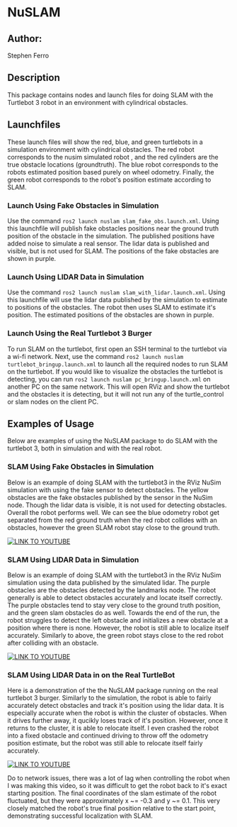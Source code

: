 # NuSLAM

## Author:
Stephen Ferro

## Description
This package contains nodes and launch files for doing SLAM with the Turtlebot 3 robot in an environment with cylindrical obstacles. 

## Launchfiles
These launch files will show the red, blue, and green turtlebots in a simulation environment with cylindrical obstacles. The red robot corresponds to the nusim simulated robot , and the red cylinders are the true obstacle locations (groundtruth). The blue robot corresponds to the robots estimated position based purely on wheel odometry. Finally, the green robot corresponds to the robot's position estimate according to SLAM.

### Launch Using Fake Obstacles in Simulation
Use the command `ros2 launch nuslam slam_fake_obs.launch.xml`. Using this launchfile will publish fake obstacles positions near the ground truth position of the obstacle in the simulation. The published positions have added noise to simulate a real sensor. The lidar data is published and visible, but is not used for SLAM. The positions of the fake obstacles are shown in purple.

### Launch Using LIDAR Data in Simulation
Use the command `ros2 launch nuslam slam_with_lidar.launch.xml`. Using this launchfile will use the lidar data published by the simulation to estimate to positions of the obstacles. The robot then uses SLAM to estimate it's position. The estimated positions of the obstacles are shown in purple.

### Launch Using the Real Turtlebot 3 Burger
To run SLAM on the turtlebot, first open an SSH terminal to the turtlebot via a wi-fi network. Next, use the command `ros2 launch nuslam turtlebot_bringup.launch.xml` to launch all the required nodes to run SLAM on the turtlebot. If you would like to visualize the obstacles the turtlebot is detecting, you can run `ros2 launch nuslam pc_bringup.launch.xml` on another PC on the same network. This will open RViz and show the turtlebot and the obstacles it is detecting, but it will not run any of the turtle_control or slam nodes on the client PC.

## Examples of Usage
Below are examples of using the NuSLAM package to do SLAM with the turtlebot 3, both in simulation and with the real robot.

### SLAM Using Fake Obstacles in Simulation
Below is an example of doing SLAM with the turtlebot3 in the RViz NuSim simulation with using the fake sensor to detect obstacles. The yellow obstacles are the fake obstacles published by the sensor in the NuSim node. Though the lidar data is visible, it is not used for detecting obstacles. Overall the robot performs well. We can see the blue odometry robot get separated from the red ground truth when the red robot collides with an obstacles, however the green SLAM robot stay close to the ground truth. 

[![LINK TO YOUTUBE](https://i9.ytimg.com/vi_webp/GZHW5FWFSJA/sddefault.webp?v=65f6f89f&sqp=CLjz268G&rs=AOn4CLALxySIM04DnVomrZTA6pflVG2m7A)](https://www.youtube.com/watch?v=GZHW5FWFSJA)

### SLAM Using LIDAR Data in Simulation
Below is an example of doing SLAM with the turtlebot3 in the RViz NuSim simulation using the data published by the simulated lidar. The purple obstacles are the obstacles detected by the landmarks node. The robot generally is able to detect obstacles accurately and locate itself correctly. The purple obstacles tend to stay very close to the ground truth position, and the green slam obstacles do as well. Towards the end of the run, the robot struggles to detect the left obstacle and initializes a new obstacle at a position where there is none. However, the robot is still able to localize itself accurately. Similarly to above, the green robot stays close to the red robot after colliding with an obstacle.  

[![LINK TO YOUTUBE](https://i9.ytimg.com/vi_webp/GZHW5FWFSJA/sddefault.webp?v=65f6f89f&sqp=CLjz268G&rs=AOn4CLALxySIM04DnVomrZTA6pflVG2m7A)](https://www.youtube.com/watch?v=jyUSyTG43Zc)

### SLAM Using LIDAR Data in on the Real TurtleBot
Here is a demonstration of the the NuSLAM package running on the real turtlebot 3 burger. Similarly to the simulation, the robot is able to fairly accurately detect obstacles and track it's position using the lidar data. It is especially accurate when the robot is within the cluster of obstacles. When it drives further away, it qucikly loses track of it's position. However, once it returns to the cluster, it is able to relocate itself. I even crashed the robot into a fixed obstacle and continued driving to throw off the odometry position estimate, but the robot was still able to relocate itself fairly accurately.

[![LINK TO YOUTUBE](https://i9.ytimg.com/vi_webp/rpW0WM7pRoI/sddefault.webp?v=65f6f89f&sqp=CLjz268G&rs=AOn4CLALxySIM04DnVomrZTA6pflVG2m7A)](https://www.youtube.com/watch?v=rpW0WM7pRoI)

Do to network issues, there was a lot of lag when controlling the robot when I was making this video, so it was difficult to get the robot back to it's exact starting position. The final coordinates of the slam estimate of the robot fluctuated, but they were approximately x ~= -0.3 and y ~= 0.1. This very closely matched the robot's true final position relative to the start point, demonstrating successful localization with SLAM.
